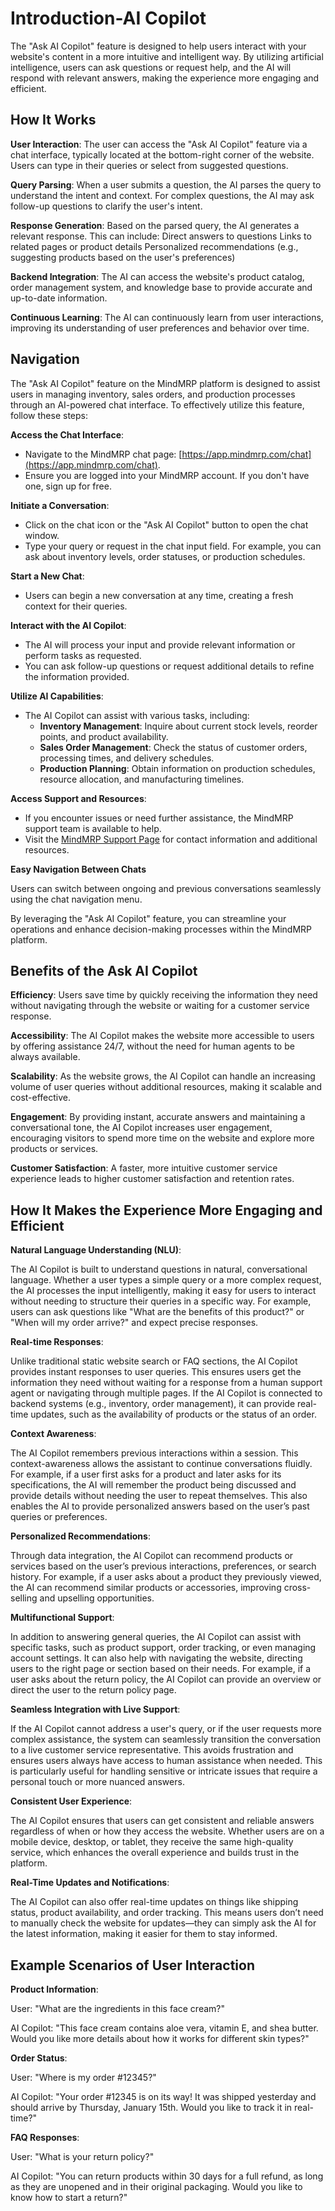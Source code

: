 # Introduction-AI Copilot

The "Ask AI Copilot" feature is designed to help users interact with your website's content in a more intuitive and intelligent way. By utilizing artificial intelligence, users can ask questions or request help, and the AI will respond with relevant answers, making the experience more engaging and efficient.

## How It Works

**User Interaction**:
The user can access the "Ask AI Copilot" feature via a chat interface, typically located at the bottom-right corner of the website.
Users can type in their queries or select from suggested questions.

**Query Parsing**:
When a user submits a question, the AI parses the query to understand the intent and context.
For complex questions, the AI may ask follow-up questions to clarify the user's intent.

**Response Generation**:
Based on the parsed query, the AI generates a relevant response. This can include:
Direct answers to questions
Links to related pages or product details
Personalized recommendations (e.g., suggesting products based on the user's preferences)

**Backend Integration**:
The AI can access the website's product catalog, order management system, and knowledge base to provide accurate and up-to-date information.

**Continuous Learning**:
The AI can continuously learn from user interactions, improving its understanding of user preferences and behavior over time.

## Navigation

The "Ask AI Copilot" feature on the MindMRP platform is designed to assist users in managing inventory, sales orders, and production processes through an AI-powered chat interface. To effectively utilize this feature, follow these steps:

**Access the Chat Interface**:

- Navigate to the MindMRP chat page: [https://app.mindmrp.com/chat](https://app.mindmrp.com/chat).
- Ensure you are logged into your MindMRP account. If you don't have one, sign up for free.

**Initiate a Conversation**:

- Click on the chat icon or the "Ask AI Copilot" button to open the chat window.
- Type your query or request in the chat input field. For example, you can ask about inventory levels, order statuses, or production schedules.

**Start a New Chat**:

- Users can begin a new conversation at any time, creating a fresh context for their queries.

**Interact with the AI Copilot**:

- The AI will process your input and provide relevant information or perform tasks as requested.
- You can ask follow-up questions or request additional details to refine the information provided.

**Utilize AI Capabilities**:

- The AI Copilot can assist with various tasks, including:
  - **Inventory Management**: Inquire about current stock levels, reorder points, and product availability.
  - **Sales Order Management**: Check the status of customer orders, processing times, and delivery schedules.
  - **Production Planning**: Obtain information on production schedules, resource allocation, and manufacturing timelines.

**Access Support and Resources**:

- If you encounter issues or need further assistance, the MindMRP support team is available to help.
- Visit the [MindMRP Support Page](https://mindplm.com/mindmrp/) for contact information and additional resources.

**Easy Navigation Between Chats**

Users can switch between ongoing and previous conversations seamlessly using the chat navigation menu.

By leveraging the "Ask AI Copilot" feature, you can streamline your operations and enhance decision-making processes within the MindMRP platform.

## Benefits of the Ask AI Copilot

**Efficiency**: Users save time by quickly receiving the information they need without navigating through the website or waiting for a customer service response.

**Accessibility**: The AI Copilot makes the website more accessible to users by offering assistance 24/7, without the need for human agents to be always available.

**Scalability**: As the website grows, the AI Copilot can handle an increasing volume of user queries without additional resources, making it scalable and cost-effective.

**Engagement**: By providing instant, accurate answers and maintaining a conversational tone, the AI Copilot increases user engagement, encouraging visitors to spend more time on the website and explore more products or services.

**Customer Satisfaction**: A faster, more intuitive customer service experience leads to higher customer satisfaction and retention rates.

## How It Makes the Experience More Engaging and Efficient

**Natural Language Understanding (NLU)**:

The AI Copilot is built to understand questions in natural, conversational language. Whether a user types a simple query or a more complex request, the AI processes the input intelligently, making it easy for users to interact without needing to structure their queries in a specific way.
For example, users can ask questions like "What are the benefits of this product?" or "When will my order arrive?" and expect precise responses.

**Real-time Responses**:

Unlike traditional static website search or FAQ sections, the AI Copilot provides instant responses to user queries. This ensures users get the information they need without waiting for a response from a human support agent or navigating through multiple pages.
If the AI Copilot is connected to backend systems (e.g., inventory, order management), it can provide real-time updates, such as the availability of products or the status of an order.

**Context Awareness**:

The AI Copilot remembers previous interactions within a session. This context-awareness allows the assistant to continue conversations fluidly. For example, if a user first asks for a product and later asks for its specifications, the AI will remember the product being discussed and provide details without needing the user to repeat themselves.
This also enables the AI to provide personalized answers based on the user’s past queries or preferences.

**Personalized Recommendations**:

Through data integration, the AI Copilot can recommend products or services based on the user’s previous interactions, preferences, or search history. For example, if a user asks about a product they previously viewed, the AI can recommend similar products or accessories, improving cross-selling and upselling opportunities.

**Multifunctional Support**:

In addition to answering general queries, the AI Copilot can assist with specific tasks, such as product support, order tracking, or even managing account settings. It can also help with navigating the website, directing users to the right page or section based on their needs.
For example, if a user asks about the return policy, the AI Copilot can provide an overview or direct the user to the return policy page.

**Seamless Integration with Live Support**:

If the AI Copilot cannot address a user's query, or if the user requests more complex assistance, the system can seamlessly transition the conversation to a live customer service representative. This avoids frustration and ensures users always have access to human assistance when needed.
This is particularly useful for handling sensitive or intricate issues that require a personal touch or more nuanced answers.

**Consistent User Experience**:

The AI Copilot ensures that users can get consistent and reliable answers regardless of when or how they access the website. Whether users are on a mobile device, desktop, or tablet, they receive the same high-quality service, which enhances the overall experience and builds trust in the platform.

**Real-Time Updates and Notifications**:

The AI Copilot can also offer real-time updates on things like shipping status, product availability, and order tracking. This means users don’t need to manually check the website for updates—they can simply ask the AI for the latest information, making it easier for them to stay informed.

## Example Scenarios of User Interaction

**Product Information**:

User: "What are the ingredients in this face cream?"

AI Copilot: "This face cream contains aloe vera, vitamin E, and shea butter. Would you like more details about how it works for different skin types?"

**Order Status**:

User: "Where is my order #12345?"

AI Copilot: "Your order #12345 is on its way! It was shipped yesterday and should arrive by Thursday, January 15th. Would you like to track it in real-time?"

**FAQ Responses**:

User: "What is your return policy?"

AI Copilot: "You can return products within 30 days for a full refund, as long as they are unopened and in their original packaging. Would you like to know how to start a return?"
